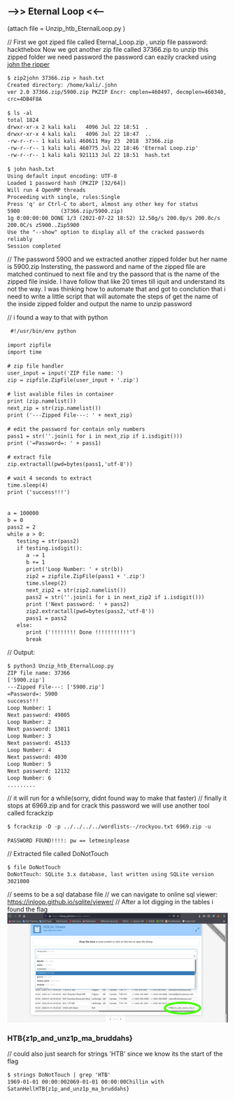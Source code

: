 ## -->> Eternal Loop <<--
(attach file = Unzip_htb_EternalLoop.py )

// First we got ziped file called Eternal_Loop.zip , unzip file password: hackthebox
 Now we got another zip file called 37366.zip to unzip this zipped folder we need password
 the password can eazily cracked using [john the ripper](https://www.openwall.com/john/)

    $ zip2john 37366.zip > hash.txt
    Created directory: /home/kali/.john
    ver 2.0 37366.zip/5900.zip PKZIP Encr: cmplen=460497, decmplen=460340, crc=4DB4F8A
    
    $ ls -al
    total 1824
    drwxr-xr-x 2 kali kali   4096 Jul 22 18:51  .
    drwxr-xr-x 4 kali kali   4096 Jul 22 18:47  ..
    -rw-r--r-- 1 kali kali 460611 May 23  2018  37366.zip
    -rw-r--r-- 1 kali kali 460775 Jul 22 18:46 'Eternal Loop.zip'
    -rw-r--r-- 1 kali kali 921113 Jul 22 18:51  hash.txt
    
    $ john hash.txt 
    Using default input encoding: UTF-8
    Loaded 1 password hash (PKZIP [32/64])
    Will run 4 OpenMP threads
    Proceeding with single, rules:Single
    Press 'q' or Ctrl-C to abort, almost any other key for status
    5900             (37366.zip/5900.zip)
    1g 0:00:00:00 DONE 1/3 (2021-07-22 18:52) 12.50g/s 200.0p/s 200.0c/s 200.0C/s z5900..Zip5900
    Use the "--show" option to display all of the cracked passwords reliably
    Session completed
    
// The password 5900 and we extracted another zipped folder but her name is 5900.zip
 Instersting, the password and name of the zipped file are matched
 continued to next file and try the passord that is the name of the zipped file inside.
 I have follow that like 20 times till iquit and understand its not the way.
 I was thinking how to automate that and got to conclution that i need to write a little script that
 will automate the steps of get the name of the inside zipped folder and output the name to unzip password
 
 // i found a way to that with python
 
     #!/usr/bin/env python

    import zipfile
    import time

    # zip file handler
    user_input = input('ZIP file name: ')
    zip = zipfile.ZipFile(user_input + '.zip')

    # list avalible files in container
    print (zip.namelist())
    next_zip = str(zip.namelist())
    print ('---Zipped File---: ' + next_zip)

    # edit the password for contain only numbers
    pass1 = str(''.join(i for i in next_zip if i.isdigit()))
    print ('=Password=: ' + pass1)

    # extract file
    zip.extractall(pwd=bytes(pass1,'utf-8'))

    # wait 4 seconds to extract
    time.sleep(4)
    print ('success!!!')


    a = 100000
    b = 0
    pass2 = 2
    while a > 0:
       testing = str(pass2)
       if testing.isdigit():
          a -= 1
          b += 1
          print('Loop Number: ' + str(b))
          zip2 = zipfile.ZipFile(pass1 + '.zip')
          time.sleep(2)
          next_zip2 = str(zip2.namelist())
          pass2 = str(''.join(i for i in next_zip2 if i.isdigit()))
          print ('Next password: ' + pass2)
          zip2.extractall(pwd=bytes(pass2,'utf-8'))
          pass1 = pass2
       else:
          print ('!!!!!!!! Done !!!!!!!!!!!')
          break


// Output:

    $ python3 Unzip_htb_EternalLoop.py
    ZIP file name: 37366
    ['5900.zip']
    ---Zipped File---: ['5900.zip']
    =Password=: 5900
    success!!!
    Loop Number: 1
    Next password: 49805
    Loop Number: 2
    Next password: 13811
    Loop Number: 3
    Next password: 45133
    Loop Number: 4
    Next password: 4030
    Loop Number: 5
    Next password: 12132
    Loop Number: 6
    .........
    
 // it will run for a while(sorry, didnt found way to make that faster)
 // finally it stops at 6969.zip and for crack this password we will use another tool called fcrackzip
 
    $ fcrackzip -D -p ../../../../wordlists--/rockyou.txt 6969.zip -u

    PASSWORD FOUND!!!!: pw == letmeinplease

// Extracted file called DoNotTouch

    $ file DoNotTouch 
    DoNotTouch: SQLite 3.x database, last written using SQLite version 3021000
// seems to be a sql database file
// we can navigate to online sql viewer: https://inloop.github.io/sqlite/viewer/
// After a lot digging in the tables i found the flag
![Image 1](https://github.com/W0lfySec/HTB-Writeups/blob/main/Images/Eternal_loop/1.png)


### HTB{z1p_and_unz1p_ma_bruddahs}

// could also just search for strings 'HTB' since we know its the start of the flag

    $ strings DoNotTouch | grep 'HTB'
    1969-01-01 00:00:002069-01-01 00:00:00Chillin with SatanHellHTB{z1p_and_unz1p_ma_bruddahs}

